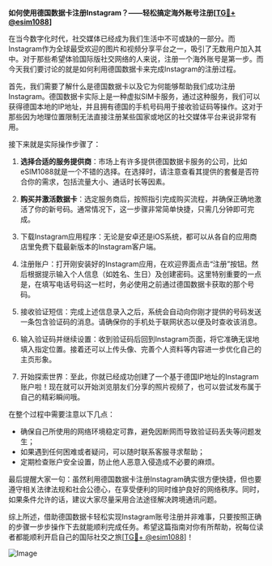 **如何使用德国数据卡注册Instagram？——轻松搞定海外账号注册[[TG💪+ @esim1088](https://t.me/s/esim1088)]**

在当今数字化时代，社交媒体已经成为我们生活中不可或缺的一部分。而Instagram作为全球最受欢迎的图片和视频分享平台之一，吸引了无数用户加入其中。对于那些希望体验国际版社交网络的人来说，注册一个海外账号是第一步。而今天我们要讨论的就是如何利用德国数据卡来完成Instagram的注册过程。

首先，我们需要了解什么是德国数据卡以及它为何能够帮助我们成功注册Instagram。德国数据卡实际上是一种虚拟SIM卡服务，通过这种服务，我们可以获得德国本地的IP地址，并且拥有德国的手机号码用于接收验证码等操作。这对于那些因为地理位置限制无法直接注册某些国家或地区的社交媒体平台来说非常有用。

接下来就是实际操作步骤了：

1. **选择合适的服务提供商**：市场上有许多提供德国数据卡服务的公司，比如eSIM1088就是一个不错的选择。在选择时，请注意查看其提供的套餐是否符合你的需求，包括流量大小、通话时长等因素。
   
2. **购买并激活数据卡**：选定服务商后，按照指引完成购买流程，并确保正确地激活了你的新号码。通常情况下，这一步骤非常简单快捷，只需几分钟即可完成。

3. 下载Instagram应用程序：无论是安卓还是iOS系统，都可以从各自的应用商店里免费下载最新版本的Instagram客户端。

4. 注册账户：打开刚安装好的Instagram应用，在欢迎界面点击“注册”按钮。然后根据提示输入个人信息（如姓名、生日）及创建密码。这里特别重要的一点是，在填写电话号码这一栏时，务必使用之前通过德国数据卡获取的那个号码。

5. 接收验证短信：完成上述信息录入之后，系统会自动向你刚才提供的号码发送一条包含验证码的消息。请确保你的手机处于联网状态以便及时查收该消息。

6. 输入验证码并继续设置：收到验证码后回到Instagram页面，将它准确无误地填入指定位置。接着还可以上传头像、完善个人资料等内容进一步优化自己的主页形象。

7. 开始探索世界：至此，你就已经成功创建了一个基于德国IP地址的Instagram账户啦！现在就可以开始浏览朋友们分享的照片视频了，也可以尝试发布属于自己的精彩瞬间哦。

在整个过程中需要注意以下几点：
- 确保自己所使用的网络环境稳定可靠，避免因断网而导致验证码丢失等问题发生；
- 如果遇到任何困难或者疑问，可以随时联系客服寻求帮助；
- 定期检查账户安全设置，防止他人恶意入侵造成不必要的麻烦。

最后提醒大家一句：虽然利用德国数据卡注册Instagram确实很方便快捷，但也要遵守相关法律法规和社会公德心，在享受便利的同时维护良好的网络秩序。同时，如果条件允许的话，建议大家尽量采用合法途径解决跨境通讯问题。

综上所述，借助德国数据卡轻松实现Instagram账号注册并非难事，只要按照正确的步骤一步步操作下去就能顺利完成任务。希望这篇指南对你有所帮助，祝每位读者都能顺利开启自己的国际社交之旅[[TG💪+ @esim1088](https://t.me/s/esim1088)]！

![Image](https://i.postimg.cc/4NQfJmqS/Snipaste-2025-05-13-00-14-12.png)